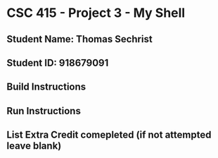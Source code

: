 # CSC 415 - Project 3 - My Shell

## Student Name: Thomas Sechrist

## Student ID: 918679091

## Build Instructions

## Run Instructions

## List Extra Credit comepleted (if not attempted leave blank)